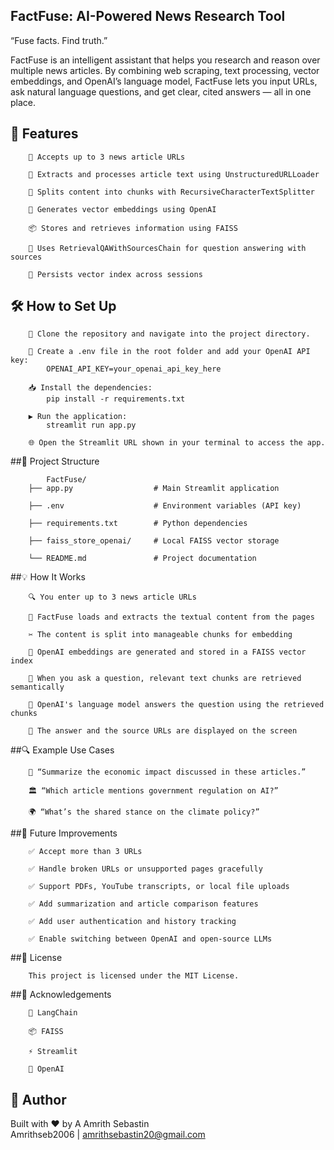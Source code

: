 ## FactFuse: AI-Powered News Research Tool


“Fuse facts. Find truth.”

FactFuse is an intelligent assistant that helps you research and reason over multiple news articles. By combining web scraping, text processing, vector embeddings, and OpenAI’s language model, FactFuse lets you input URLs, ask natural language questions, and get clear, cited answers — all in one place.


## 🚀 Features


        🔗 Accepts up to 3 news article URLs
        
        📝 Extracts and processes article text using UnstructuredURLLoader
        
        🧩 Splits content into chunks with RecursiveCharacterTextSplitter
        
        📐 Generates vector embeddings using OpenAI
        
        📦 Stores and retrieves information using FAISS
        
        🤖 Uses RetrievalQAWithSourcesChain for question answering with sources
        
        💾 Persists vector index across sessions



## 🛠️ How to Set Up

        🚀 Clone the repository and navigate into the project directory.
        
        🔐 Create a .env file in the root folder and add your OpenAI API key:
            OPENAI_API_KEY=your_openai_api_key_here
        
        📥 Install the dependencies:
            pip install -r requirements.txt
        
        ▶️ Run the application:
            streamlit run app.py
        
        🌐 Open the Streamlit URL shown in your terminal to access the app.




##📂 Project Structure

            FactFuse/
        ├── app.py                  # Main Streamlit application
        
        ├── .env                    # Environment variables (API key)
        
        ├── requirements.txt        # Python dependencies
        
        ├── faiss_store_openai/     # Local FAISS vector storage
        
        └── README.md               # Project documentation




##💡 How It Works


        🔍 You enter up to 3 news article URLs
        
        📰 FactFuse loads and extracts the textual content from the pages
        
        ✂️ The content is split into manageable chunks for embedding
        
        🤖 OpenAI embeddings are generated and stored in a FAISS vector index
        
        🔎 When you ask a question, relevant text chunks are retrieved semantically
        
        💬 OpenAI's language model answers the question using the retrieved chunks
        
        📢 The answer and the source URLs are displayed on the screen



##🔍 Example Use Cases


        📝 “Summarize the economic impact discussed in these articles.”
        
        🏛️ “Which article mentions government regulation on AI?”
        
        🌍 “What’s the shared stance on the climate policy?”


##🔮 Future Improvements


        ✅ Accept more than 3 URLs
        
        ✅ Handle broken URLs or unsupported pages gracefully
        
        ✅ Support PDFs, YouTube transcripts, or local file uploads
        
        ✅ Add summarization and article comparison features
        
        ✅ Add user authentication and history tracking
        
        ✅ Enable switching between OpenAI and open-source LLMs


##📜 License

        This project is licensed under the MIT License.


##🙌 Acknowledgements


        🧩 LangChain
        
        📦 FAISS
        
        ⚡ Streamlit
        
        🤖 OpenAI


## 👤 Author

Built with ❤️ by A Amrith Sebastin  
Amrithseb2006 | amrithsebastin20@gmail.com

